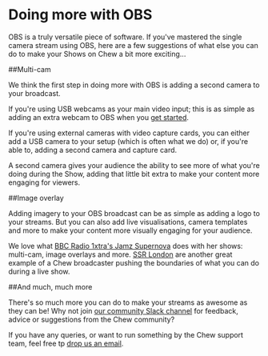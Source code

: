 # Doing more with OBS

OBS is a truly versatile piece of software. If you've mastered the single camera stream using OBS, here are a few suggestions of what else you can do to make your Shows on Chew a bit more exciting...

##Multi-cam 

We think the first step in doing more with OBS is adding a second camera to your broadcast. 

If you're using USB webcams as your main video input; this is as simple as adding an extra webcam to OBS when you [get started](http://chew.tv/guide/encoder_setup/open_broadcast_software). 

If you're using external cameras with video capture cards, you can either add a USB camera to your setup (which is often what we do) or, if you're able to, adding a second camera and capture card. 

A second camera gives your audience the ability to see more of what you're doing during the Show, adding that little bit extra to make your content more engaging for viewers. 

##Image overlay

Adding imagery to your OBS broadcast can be as simple as adding a logo to your streams. But you can also add live visualisations, camera templates and more to make your content more visually engaging for your audience. 

We love what [BBC Radio 1xtra's Jamz Supernova](http://chew.tv/futurebounce) does with her shows: multi-cam, image overlays and more. 
[SSR London](https://chew.tv/ssr-london) are another great example of a Chew broadcaster pushing the boundaries of what you can do during a live show. 

##And much, much more

There's so much more you can do to make your streams as awesome as they can be! Why not join [our community Slack channel](http://slack.chew.tv) for feedback, advice or suggestions from the Chew community? 

If you have any queries, or want to run something by the Chew support team, feel free tp [drop us an email](mailto:support@chew.tv).
